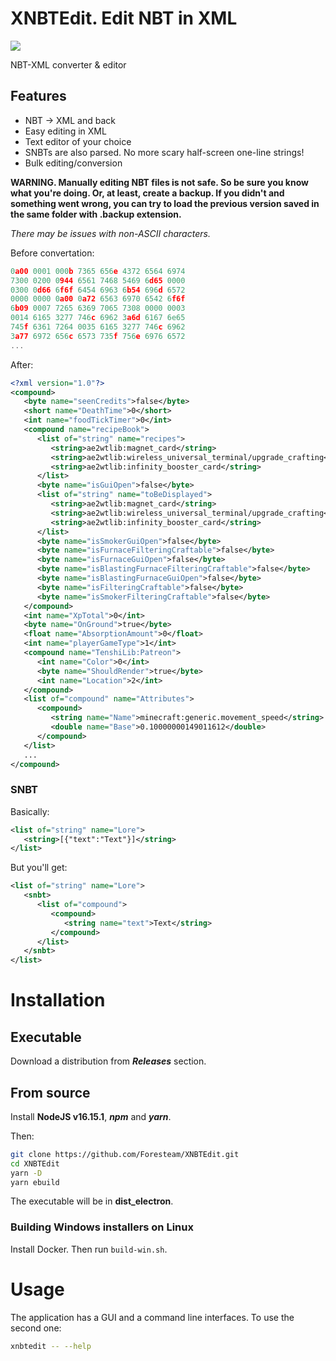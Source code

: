 # XNBTEdit. Edit NBT in XML

![](logo.png)

NBT-XML converter & editor

## Features

- NBT -> XML and back
- Easy editing in XML
- Text editor of your choice
- SNBTs are also parsed. No more scary half-screen one-line strings!
- Bulk editing/conversion

**WARNING. Manually editing NBT files is not safe. So be sure you know what you\'re doing. Or, at least, create a backup. If you didn\'t and something went wrong, you can try to load the previous version saved in the same folder with .backup extension.**

_There may be issues with non-ASCII characters._

Before convertation:

```h
0a00 0001 000b 7365 656e 4372 6564 6974
7300 0200 0944 6561 7468 5469 6d65 0000
0300 0d66 6f6f 6454 6963 6b54 696d 6572
0000 0000 0a00 0a72 6563 6970 6542 6f6f
6b09 0007 7265 6369 7065 7308 0000 0003
0014 6165 3277 746c 6962 3a6d 6167 6e65
745f 6361 7264 0035 6165 3277 746c 6962
3a77 6972 656c 6573 735f 756e 6976 6572
...
```

After:

```xml
<?xml version="1.0"?>
<compound>
   <byte name="seenCredits">false</byte>
   <short name="DeathTime">0</short>
   <int name="foodTickTimer">0</int>
   <compound name="recipeBook">
      <list of="string" name="recipes">
         <string>ae2wtlib:magnet_card</string>
         <string>ae2wtlib:wireless_universal_terminal/upgrade_crafting</string>
         <string>ae2wtlib:infinity_booster_card</string>
      </list>
      <byte name="isGuiOpen">false</byte>
      <list of="string" name="toBeDisplayed">
         <string>ae2wtlib:magnet_card</string>
         <string>ae2wtlib:wireless_universal_terminal/upgrade_crafting</string>
         <string>ae2wtlib:infinity_booster_card</string>
      </list>
      <byte name="isSmokerGuiOpen">false</byte>
      <byte name="isFurnaceFilteringCraftable">false</byte>
      <byte name="isFurnaceGuiOpen">false</byte>
      <byte name="isBlastingFurnaceFilteringCraftable">false</byte>
      <byte name="isBlastingFurnaceGuiOpen">false</byte>
      <byte name="isFilteringCraftable">false</byte>
      <byte name="isSmokerFilteringCraftable">false</byte>
   </compound>
   <int name="XpTotal">0</int>
   <byte name="OnGround">true</byte>
   <float name="AbsorptionAmount">0</float>
   <int name="playerGameType">1</int>
   <compound name="TenshiLib:Patreon">
      <int name="Color">0</int>
      <byte name="ShouldRender">true</byte>
      <int name="Location">2</int>
   </compound>
   <list of="compound" name="Attributes">
      <compound>
         <string name="Name">minecraft:generic.movement_speed</string>
         <double name="Base">0.10000000149011612</double>
      </compound>
   </list>
   ...
</compound>
```

### SNBT

Basically:

```xml
<list of="string" name="Lore">
   <string>[{"text":"Text"}]</string>
</list>
```

But you'll get:

```xml
<list of="string" name="Lore">
   <snbt>
      <list of="compound">
         <compound>
            <string name="text">Text</string>
         </compound>
      </list>
   </snbt>
</list>
```

# Installation

## Executable

Download a distribution from **_Releases_** section.

## From source

Install **NodeJS v16.15.1**, **_npm_** and **_yarn_**.

Then:

```sh
git clone https://github.com/Foresteam/XNBTEdit.git
cd XNBTEdit
yarn -D
yarn ebuild
```

The executable will be in **dist_electron**.

### Building Windows installers on Linux

Install Docker. Then run `build-win.sh`.

# Usage

The application has a GUI and a command line interfaces. To use the second one:

```sh
xnbtedit -- --help
```
